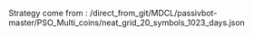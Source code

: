 Strategy come from : /direct_from_git/MDCL/passivbot-master/PSO_Multi_coins/neat_grid_20_symbols_1023_days.json